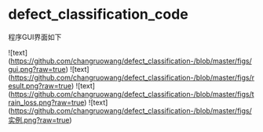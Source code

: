 # defect_classification_code
程序GUI界面如下

![text] (https://github.com/changruowang/defect_classification-/blob/master/figs/gui.png?raw=true)
![text] (https://github.com/changruowang/defect_classification-/blob/master/figs/result.png?raw=true)
![text] (https://github.com/changruowang/defect_classification-/blob/master/figs/train_loss.png?raw=true)
![text] (https://github.com/changruowang/defect_classification-/blob/master/figs/实例.png?raw=true)

